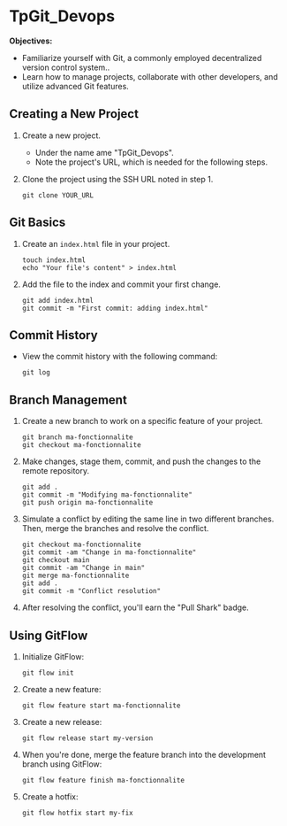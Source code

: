 # TpGit_Devops

**Objectives:**
- Familiarize yourself with Git, a commonly employed decentralized version control system..
- Learn how to manage projects, collaborate with other developers, and utilize advanced Git features.

## Creating a New Project

1. Create a new project.
   - Under the name ame "TpGit_Devops".
   - Note the project's URL, which is needed for the following steps.

2. Clone the project using the SSH URL noted in step 1.
   ```
   git clone YOUR_URL
   ```

## Git Basics

1. Create an `index.html` file in your project.
   ```
   touch index.html
   echo "Your file's content" > index.html
   ```

2. Add the file to the index and commit your first change.
   ```
   git add index.html
   git commit -m "First commit: adding index.html"
   ```

## Commit History

- View the commit history with the following command:
   ```
   git log
   ```

## Branch Management

1. Create a new branch to work on a specific feature of your project.
   ```
   git branch ma-fonctionnalite
   git checkout ma-fonctionnalite
   ```

2. Make changes, stage them, commit, and push the changes to the remote repository.
   ```
   git add .
   git commit -m "Modifying ma-fonctionnalite"
   git push origin ma-fonctionnalite
   ```

3. Simulate a conflict by editing the same line in two different branches. Then, merge the branches and resolve the conflict.
   ```
   git checkout ma-fonctionnalite
   git commit -am "Change in ma-fonctionnalite"
   git checkout main
   git commit -am "Change in main"
   git merge ma-fonctionnalite
   git add .
   git commit -m "Conflict resolution"
   ```

4. After resolving the conflict, you'll earn the "Pull Shark" badge.

## Using GitFlow

1. Initialize GitFlow:
   ```
   git flow init
   ```

2. Create a new feature:
   ```
   git flow feature start ma-fonctionnalite
   ```

3. Create a new release:
   ```
   git flow release start my-version
   ```

4. When you're done, merge the feature branch into the development branch using GitFlow:
   ```
   git flow feature finish ma-fonctionnalite
   ```

5. Create a hotfix:
   ```
   git flow hotfix start my-fix
   ```

